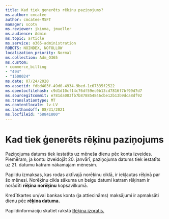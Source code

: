 ```yaml
---
title: Kad tiek ģenerēts rēķinu paziņojums?
ms.author: cmcatee
author: cmcatee-MSFT
manager: scotv
ms.reviewer: jkinma, jmueller
ms.audience: Admin
ms.topic: article
ms.service: o365-administration
ROBOTS: NOINDEX, NOFOLLOW
localization_priority: Normal
ms.collection: Adm_O365
ms.custom:
- commerce_billing
- "494"
- "1500024"
ms.date: 07/24/2020
ms.assetid: fdbd403f-49d0-4934-9bed-1c67335f2522
ms.openlocfilehash: c9d1d10cf14c76df59ec0b13cd7816f7bf99d7d7
ms.sourcegitcommit: e781da003fb7b878854846cbe12b13b9dca8df92
ms.translationtype: MT
ms.contentlocale: lv-LV
ms.lasthandoff: 08/31/2021
ms.locfileid: "58841800"
---
```

# <a name="when-is-the-billing-statement-generated"></a>Kad tiek ģenerēts rēķinu paziņojums

Paziņojuma datums tiek iestatīts uz mēneša dienu pēc konta izveides. Piemēram, ja kontu izveidojāt 20. janvārī, paziņojuma datums tiek iestatīts uz 21. datumu katram nākamajam mēnesim.

Papildu izmaksas, kas rodas aktīvajā norēķinu ciklā, ir iekļautas rēķinā par šo mēnesi. Norēķinu cikla sākuma un beigu datumi katram rēķinam ir norādīti **rēķina norēķinu** kopsavilkumā.

Kredītkartes un/vai bankas konta (ja attiecināms) maksājumi ir apmaksāti dienu pēc **rēķina datuma.**
  
Papildinformāciju skatiet rakstā [Rēķina izpratis.](https://docs.microsoft.com/microsoft-365/commerce/billing-and-payments/understand-your-invoice2)